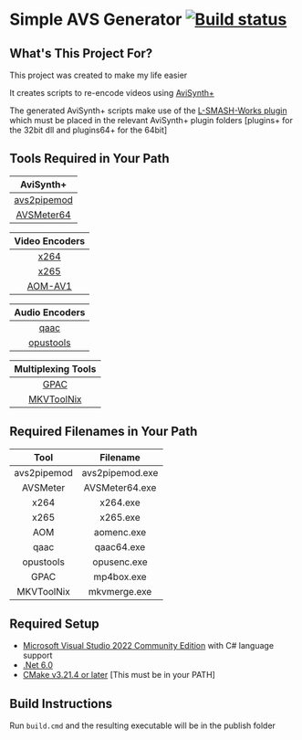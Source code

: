 # Simple AVS Generator [![Build status](https://ci.appveyor.com/api/projects/status/61g0g8mca7ihkkot?svg=true)](https://ci.appveyor.com/project/Shaylen/simple-avs-generator) #

## What's This Project For? ##

This project was created to make my life easier

It creates scripts to re-encode videos using [AviSynth+](https://github.com/AviSynth/AviSynthPlus/releases)

The generated AviSynth+ scripts make use of the [L-SMASH-Works plugin](https://github.com/HolyWu/L-SMASH-Works/releases) which must be placed in the relevant AviSynth+ plugin folders [plugins+ for the 32bit dll and plugins64+ for the 64bit]

## Tools Required in Your Path ##

| AviSynth+ |
| :---: |
| [avs2pipemod](https://github.com/chikuzen/avs2pipemod/releases) | 
| [AVSMeter64](https://www.videohelp.com/software/AVSMeter) |

| Video Encoders |
| :---: |
| [x264](https://www.videohelp.com/software/x264-Encoder) |
| [x265](https://jeremylee.sh/bins/) |
| [AOM-AV1](https://jeremylee.sh/bins/) |

| Audio Encoders |
| :---: |
| [qaac](https://github.com/nu774/qaac/releases) |
| [opustools](https://jeremylee.sh/bins/) |

| Multiplexing Tools |
| :---: |
| [GPAC](https://gpac.wp.imt.fr/downloads/gpac-nightly-builds/) |
| [MKVToolNix](https://www.videohelp.com/software/MKVToolNix) |

## Required Filenames in Your Path ##

| Tool        | Filename        |
| :---------: | :-------------: |
| avs2pipemod | avs2pipemod.exe |
| AVSMeter    | AVSMeter64.exe  |
| x264        | x264.exe        |
| x265        | x265.exe        |
| AOM         | aomenc.exe      |
| qaac        | qaac64.exe      |
| opustools   | opusenc.exe     |
| GPAC        | mp4box.exe      |
| MKVToolNix  | mkvmerge.exe    |

## Required Setup ##

* [Microsoft Visual Studio 2022 Community Edition](https://visualstudio.microsoft.com/vs/community/) with C# language support
* [.Net 6.0](https://dotnet.microsoft.com/en-us/download/dotnet/6.0)
* [CMake v3.21.4 or later](https://cmake.org/download/) [This must be in your PATH]

## Build Instructions ##

Run `build.cmd` and the resulting executable will be in the publish folder